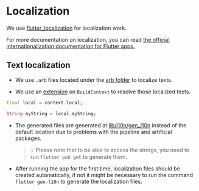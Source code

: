 # Localization

We use [flutter_localization](https://pub.dev/packages/flutter_localization) for localization work.

For more documentation on localization, you can read [the official internationalization documentation for Flutter apps.](https://docs.flutter.dev/ui/accessibility-and-internationalization/internationalization)

## Text localization

- We use `.arb` files located under the [arb folder](../lib/l10n/arb) to localize texts.

- We use an [extension](../src/app/lib/l10n/localization_extensions.dart) on `BuildContext` to resolve those localized texts.
 ``` dart
final local = context.local;

String myString = local.myString;
```

- The generated files are generated at [lib/l10n/gen_l10n](../src/app/lib/l10n/gen_l10n/) instead of the default location due to problems with the pipeline and artificial packages.

  > 💡 Please note that to be able to access the strings, you need to run `flutter pub get` to generate them.

- After running the app for the first time, localization files should be created automatically, if not it might be necessary to run the command `flutter gen-l10n` to generate the localization files.